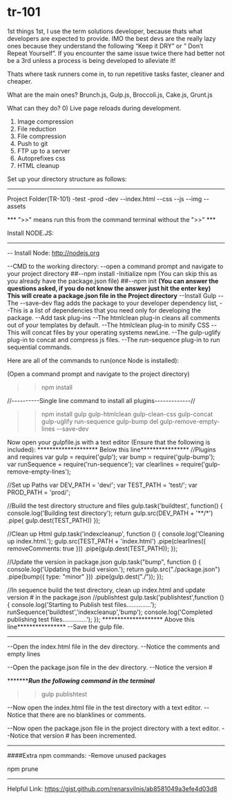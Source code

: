 # tr-101
1st things 1st, I use the term solutions developer, because thats what developers are expected to provide.
IMO the best devs are the really lazy ones because they understand the following “Keep it DRY” or ” Don’t Repeat Yourself”.
If you encounter the same issue twice there had better not be a 3rd unless a process is being developed to alleviate it!

Thats where task runners come in, to run repetitive tasks faster, cleaner and cheaper.

What are the main ones?
Brunch.js, Gulp.js, Broccoli.js, Cake.js, Grunt.js

What can they do?
0) Live page reloads during development.
1) Image compression
2) File reduction
3) File compression
4) Push to git
5) FTP up to a server
6) Autoprefixes css
7) HTML cleanup

Set up your directory structure as follows:
****************************************************
Project Folder(TR-101)
-test
-prod
-dev
--index.html
--css
--js
--img
--assets


*** ">>" means run this from the command terminal without the ">>" ***

Install NODE.JS:
****************************************************
-- Install Node:
http://nodejs.org

--CMD to the working directory:
--open a command prompt and navigate to your project directory
##--npm install
-Initialize npm (You can skip this as you already have the package.json file)
##--npm init 
**(You can answer the questions asked, if you do not know the answer just hit the enter key)**
****This will create a package.json file in the Project directory****
--Install Gulp
--The --save-dev flag adds the package to your developer dependency list,
--This is a list of dependencies that you need only for developing the package.
--Add task plug-ins
--The htmlclean plug-in cleans all comments out of your templates by default.
--The htmlclean plug-in to minify CSS
--This will concat files by your operating systems newLine.
--The gulp-uglify plug-in to concat and compress js files.
--The run-sequence plug-in to run sequential commands.


Here are all of the commands to run(once Node is installed):

(Open a command prompt and navigate to the project directory)
>>npm install

//----------Single line command to install all plugins-------------//

>>npm install gulp gulp-htmlclean gulp-clean-css gulp-concat gulp-uglify run-sequence gulp-bump del gulp-remove-empty-lines --save-dev

Now open your gulpfile.js with a text editor (Ensure that the following is included):
******************** Below this line****************
//Plugins and requires
var gulp = require('gulp');
var bump = require('gulp-bump');
var runSequence = require('run-sequence');
var clearlines = require('gulp-remove-empty-lines');

//Set up Paths
var DEV_PATH = 'dev/';
var TEST_PATH = 'test/';
var PROD_PATH = 'prod/';


//Build the test directory structure and files
gulp.task('buildtest', function() {
  console.log('Building test directory');
  return gulp.src(DEV_PATH + '**/*')
    .pipe( gulp.dest(TEST_PATH))
});

//Clean up Html
gulp.task('indexcleanup', function () {
  console.log('Cleaning up index.html.');
  gulp.src(TEST_PATH + 'index.html')
  .pipe(clearlines({
    removeComments: true
  }))
  .pipe(gulp.dest(TEST_PATH));
});

//Update the version in package.json
gulp.task("bump", function () {
  console.log('Updating the buid version.');
    return gulp.src("./package.json")
        .pipe(bump({ type: "minor" }))
        .pipe(gulp.dest("./"));
});

//In sequence build the test directory, clean up index.html and update version # in the package.json
//publishtest
gulp.task('publishtest',function (){
console.log('Starting to Publish test files..............');
runSequence('buildtest','indexcleanup','bump');
console.log('Completed publishing test files..............');
});
******************** Above this line****************
--Save the gulp file.

************************************************

--Open the index.html file in the dev directory.
--Notice the comments and empty lines

--Open the package.json file in the dev directory.
--Notice the version #


**********************Run the following command in the terminal***************
>>gulp publishtest


--Now open the index.html file in the test directory with a text editor.
--Notice that there are no blanklines or comments.

--Now open the package.json file in the project directory with a text editor.
--Notice that version # has been incremented.

************************************************
####Extra npm commands:
-Remove unused packages

npm prune


************************************************
Helpful Link:
https://gist.github.com/renarsvilnis/ab8581049a3efe4d03d8
